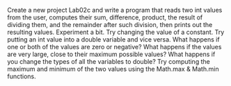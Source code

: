 Create a new project Lab02c and write a program that reads two int values from the user, computes their sum, difference, product, the result of dividing them, and the remainder after such division, then prints out the resulting values. Experiment a bit. Try changing the value of a constant. Try putting an int value into a double variable and vice versa. What happens if one or both of the values are zero or negative? What happens if the values are very large, close to their maximum possible values? What happens if you change the types of all the variables to double? Try computing the maximum and minimum of the two values using the Math.max & Math.min functions.